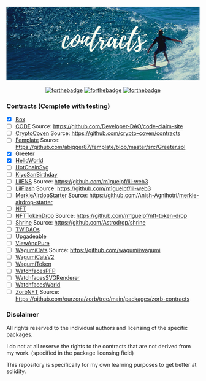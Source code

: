 <p align="center">
  <img src="assets/contracts.png">
</p>

<div align="center">

[![forthebadge](https://forthebadge.com/images/badges/for-sharks.svg)](https://forthebadge.com)
[![forthebadge](https://forthebadge.com/images/badges/60-percent-of-the-time-works-every-time.svg)](https://forthebadge.com)
[![forthebadge](https://forthebadge.com/images/badges/no-ragrets.svg)](https://forthebadge.com)

</div>

### Contracts (Complete with testing)

- [x] [Box](/contracts/Box)
- [ ] [CODE](/contracts/CODE) Source: https://github.com/Developer-DAO/code-claim-site
- [ ] [CryptoCoven](/contracts/CryptoCoven) Source: https://github.com/crypto-coven/contracts
- [ ] [Femplate](/contracts/Femplate) Source: https://github.com/abigger87/femplate/blob/master/src/Greeter.sol
- [x] [Greeter](/contracts/Greeter)
- [x] [HelloWorld](/contracts/HelloWorld)
- [ ] [HotChainSvg](/contracts/HotChainSvg)
- [ ] [KiyoSanBirthday](/contracts/KiyoSanBirthday)
- [ ] [LilENS](/contracts/LilENS) Source: https://github.com/m1guelpf/lil-web3
- [ ] [LilFlash](/contracts/LilFlash) Source: https://github.com/m1guelpf/lil-web3
- [ ] [MerkleAirdopStarter](/contracts/MerkleAirdopStarter) Source: https://github.com/Anish-Agnihotri/merkle-airdrop-starter
- [ ] [NFT](/contracts/NFT)
- [ ] [NFTTokenDrop](/contracts/NFTTokenDrop) Source: https://github.com/m1guelpf/nft-token-drop
- [ ] [Shrine](/contracts/Shrine) Source: https://github.com/Astrodrop/shrine
- [ ] [TWiDAOs](/contracts/TWiDAOs)
- [ ] [Upgadeable](/contracts/Upgadeable)
- [ ] [ViewAndPure](/contracts/ViewAndPure)
- [ ] [WagumiCats](/contracts/WagumiCats) Source: https://github.com/wagumi/wagumi
- [ ] [WagumiCatsV2](/contracts/WagumiCatsV2)
- [ ] [WagumiToken](/contracts/WagumiToken)
- [ ] [WatchfacesPFP](/contracts/WatchfacesPFP)
- [ ] [WatchfacesSVGRenderer](/contracts/WatchfacesSVGRenderer)
- [ ] [WatchfacesWorld](/contracts/WatchfacesWorld)
- [ ] [ZorbNFT](/contracts/ZorbNFT) Source: https://github.com/ourzora/zorb/tree/main/packages/zorb-contracts

### Disclaimer

All rights reserved to the individual authors and licensing of the specific packages.

I do not at all reserve the rights to the contracts that are not derived from my work. (specified in the package licensing field)

This repository is specifically for my own learning purposes to get better at solidity.
